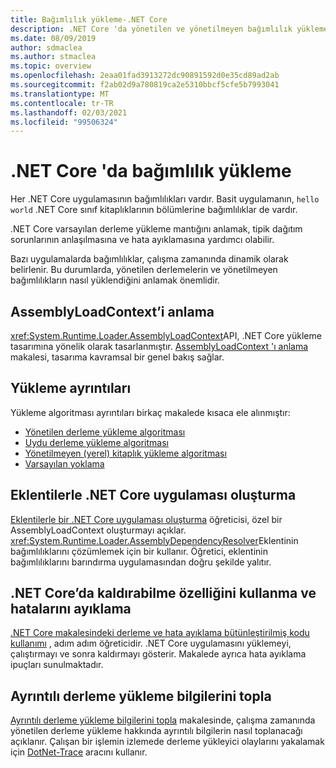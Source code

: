```yaml
---
title: Bağımlılık yükleme-.NET Core
description: .NET Core 'da yönetilen ve yönetilmeyen bağımlılık yüklemeye genel bakış
ms.date: 08/09/2019
author: sdmaclea
ms.author: stmaclea
ms.topic: overview
ms.openlocfilehash: 2eaa01fad3913272dc90891592d0e35cd89ad2ab
ms.sourcegitcommit: f2ab02d9a780819ca2e5310bbcf5cfe5b7993041
ms.translationtype: MT
ms.contentlocale: tr-TR
ms.lasthandoff: 02/03/2021
ms.locfileid: "99506324"
---
```

# <a name="dependency-loading-in-net-core"></a>.NET Core 'da bağımlılık yükleme

Her .NET Core uygulamasının bağımlılıkları vardır. Basit uygulamanın, `hello world` .NET Core sınıf kitaplıklarının bölümlerine bağımlılıklar de vardır.

.NET Core varsayılan derleme yükleme mantığını anlamak, tipik dağıtım sorunlarının anlaşılmasına ve hata ayıklamasına yardımcı olabilir.

Bazı uygulamalarda bağımlılıklar, çalışma zamanında dinamik olarak belirlenir. Bu durumlarda, yönetilen derlemelerin ve yönetilmeyen bağımlılıkların nasıl yüklendiğini anlamak önemlidir.

## <a name="understanding-assemblyloadcontext"></a>AssemblyLoadContext’i anlama

<xref:System.Runtime.Loader.AssemblyLoadContext>API, .NET Core yükleme tasarımına yönelik olarak tasarlanmıştır. [AssemblyLoadContext 'ı anlama](understanding-assemblyloadcontext.md) makalesi, tasarıma kavramsal bir genel bakış sağlar.

## <a name="loading-details"></a>Yükleme ayrıntıları

Yükleme algoritması ayrıntıları birkaç makalede kısaca ele alınmıştır:

- [Yönetilen derleme yükleme algoritması](loading-managed.md)
- [Uydu derleme yükleme algoritması](loading-resources.md)
- [Yönetilmeyen (yerel) kitaplık yükleme algoritması](loading-unmanaged.md)
- [Varsayılan yoklama](default-probing.md)

## <a name="create-a-net-core-application-with-plugins"></a>Eklentilerle .NET Core uygulaması oluşturma

[Eklentilerle bir .NET Core uygulaması oluşturma](../tutorials/creating-app-with-plugin-support.md) öğreticisi, özel bir AssemblyLoadContext oluşturmayı açıklar. <xref:System.Runtime.Loader.AssemblyDependencyResolver>Eklentinin bağımlılıklarını çözümlemek için bir kullanır. Öğretici, eklentinin bağımlılıklarını barındırma uygulamasından doğru şekilde yalıtır.

## <a name="how-to-use-and-debug-assembly-unloadability-in-net-core"></a>.NET Core’da kaldırabilme özelliğini kullanma ve hatalarını ayıklama

[.NET Core makalesindeki derleme ve hata ayıklama bütünleştirilmiş kodu kullanımı](../../standard/assembly/unloadability.md) , adım adım öğreticidir. .NET Core uygulamasını yüklemeyi, çalıştırmayı ve sonra kaldırmayı gösterir. Makalede ayrıca hata ayıklama ipuçları sunulmaktadır.

## <a name="collect-detailed-assembly-loading-information"></a>Ayrıntılı derleme yükleme bilgilerini topla

[Ayrıntılı derleme yükleme bilgilerini topla](collect-details.md) makalesinde, çalışma zamanında yönetilen derleme yükleme hakkında ayrıntılı bilgilerin nasıl toplanacağı açıklanır. Çalışan bir işlemin izlemede derleme yükleyici olaylarını yakalamak için [DotNet-Trace](../diagnostics/dotnet-trace.md) aracını kullanır.
